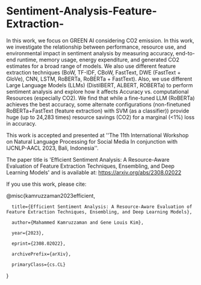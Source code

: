 # Sentiment-Analysis-Feature-Extraction-
In this work, we focus on GREEN AI considering CO2 emission. In this work, we investigate the relationship between performance, resource use, and environmental impact in sentiment analysis by measuring accuracy, end-to-end runtime, memory usage, energy expenditure, and generated CO2 estimates for a broad range of models. We also use different feature extraction techniques (BoW, TF-IDF, CBoW, FastText, DWE (FastText + GloVe), CNN, LSTM, RoBERTa, RoBERTa + FastText). Also, we use different Large Language Models (LLMs) (DistilBERT, ALBERT, ROBERTa) to perform sentiment analysis and explore how it affects Accuracy vs. computational Resources (especially CO2).  We find that while a fine-tuned LLM (RoBERTa) achieves the best accuracy, some alternate configurations (non-finetuned RoBERTa+FastText (feature extraction) with SVM (as a classifier)) provide huge (up to 24,283 times) resource savings (CO2) for a marginal (<1%) loss in accuracy.

This work is accepted and presented at ''The 11th International Workshop on Natural Language Processing for Social Media In conjunction with IJCNLP-AACL 2023, Bali, Indonesia''.

The paper title is 'Efficient Sentiment Analysis: A Resource-Aware Evaluation of Feature Extraction Techniques, Ensembling, and Deep Learning Models' and is available at: https://arxiv.org/abs/2308.02022

If you use this work, please cite:

@misc{kamruzzaman2023efficient,

      title={Efficient Sentiment Analysis: A Resource-Aware Evaluation of Feature Extraction Techniques, Ensembling, and Deep Learning Models}, 
      
      author={Mahammed Kamruzzaman and Gene Louis Kim},
      
      year={2023},
      
      eprint={2308.02022},
      
      archivePrefix={arXiv},
      
      primaryClass={cs.CL}
      
}
